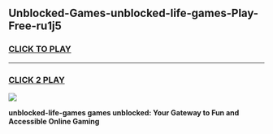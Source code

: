 
## Unblocked-Games-unblocked-life-games-Play-Free-ru1j5
<h3>
<a href="https://premium76.site?title=unblocked-life-games&ref=10A">CLICK TO PLAY</a></h3>
<hr>

<h3>
<a href="https://premium76.site?title=unblocked-life-games&ref=10A">CLICK 2 PLAY</a>
  
</h3>

<a href="https://premium76.site?title=unblocked-life-games&ref=10A"><img src="https://clearcache.store/games.png"></a>


**unblocked-life-games games unblocked: Your Gateway to Fun and Accessible Online Gaming**
